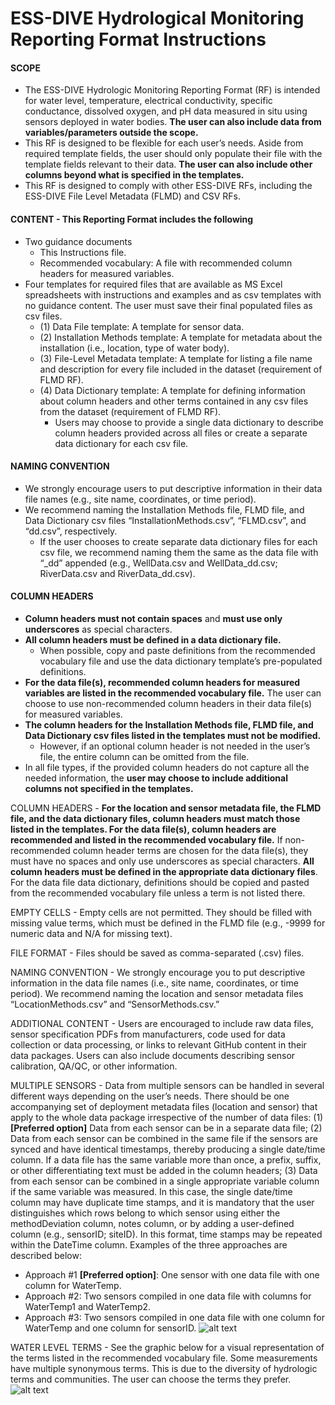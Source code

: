 # ESS-DIVE Hydrological Monitoring Reporting Format Instructions

#### SCOPE 
* The ESS-DIVE Hydrologic Monitoring Reporting Format (RF) is intended for water level, temperature, electrical conductivity, specific conductance, dissolved oxygen, and pH data measured in situ using sensors deployed in water bodies. **The user can also include data from variables/parameters outside the scope.**
* This RF is designed to be flexible for each user’s needs. Aside from required template fields, the user should only populate their file with the template fields relevant to their data. **The user can also include other columns beyond what is specified in the templates.**
* This RF is designed to comply with other ESS-DIVE RFs, including the ESS-DIVE File Level Metadata (FLMD) and CSV RFs.  

#### CONTENT - This Reporting Format includes the following 
* Two guidance documents
  * This Instructions file.
  * Recommended vocabulary: A file with recommended column headers for measured variables.
* Four templates for required files that are available as MS Excel spreadsheets with instructions and examples and as csv templates with no  guidance content. The user must save their final populated files as csv files.
  * (1) Data File template: A template for sensor data. 
  * (2) Installation Methods template: A template for metadata about the installation (i.e., location, type of water body).
  * (3) File-Level Metadata template: A template for listing a file name and description for every file included in the dataset (requirement of FLMD RF). 
  * (4) Data Dictionary template: A template for defining information about column headers and other terms contained in any csv files from the dataset (requirement of FLMD RF).
    *  Users may choose to provide a single data dictionary to describe column headers provided across all files or create a separate data dictionary for each csv file.

#### NAMING CONVENTION
* We strongly encourage users to put descriptive information in their data file names (e.g., site name, coordinates, or time period). 
* We recommend naming the Installation Methods file, FLMD file, and Data Dictionary csv files “InstallationMethods.csv”, “FLMD.csv”, and “dd.csv”, respectively.
  * If the user chooses to create separate data dictionary files for each csv  file, we recommend naming them the same as the data file with “_dd” appended (e.g., WellData.csv and WellData_dd.csv; RiverData.csv and RiverData_dd.csv).

#### COLUMN HEADERS
* **Column headers must not contain spaces** and **must use only underscores** as special characters.
* **All column headers must be defined in a data dictionary file.** 
  * When possible, copy and paste definitions from the recommended vocabulary file and use the data dictionary template’s pre-populated definitions.
* **For the data file(s), recommended column headers for measured variables are listed in the recommended vocabulary file.** The user can choose to use non-recommended column headers in their data file(s) for measured variables.
* **The column headers for  the Installation Methods file, FLMD file, and Data Dictionary csv files listed in the templates must not be modified.** 
  * However, if an optional column header is not needed in the user’s file, the entire column can be omitted from the file. 
* In all file types, if the provided column headers do not capture all the needed information, the **user may choose to include additional columns not specified in the templates.** 





COLUMN HEADERS - **For the location and sensor metadata file, the FLMD file, and the data dictionary files,  column headers must match those listed in the templates. For the data file(s), column headers are recommended and listed in the recommended vocabulary file.** If non-recommended column header terms are chosen for the data file(s), they must have no spaces and only use underscores as special characters. **All column headers must be defined in the appropriate data dictionary files**. For the data file data dictionary, definitions should be copied and pasted from the recommended vocabulary file unless a term is not listed there. 

EMPTY CELLS - Empty cells are not permitted. They should be filled with missing value terms, which must be defined in the FLMD file (e.g., -9999 for numeric data and N/A for missing text). 	

FILE FORMAT - Files should be saved as comma-separated (.csv) files.

NAMING CONVENTION - We strongly encourage you to put descriptive information in the data file names (i.e., site name, coordinates, or time period). We recommend naming the location and sensor metadata files “LocationMethods.csv” and “SensorMethods.csv.” 

ADDITIONAL CONTENT - Users are encouraged to include raw data files, sensor specification PDFs from manufacturers, code used for data collection or data processing, or links to relevant GitHub content in their data packages. Users can also include documents describing sensor calibration, QA/QC, or other information.

MULTIPLE SENSORS - Data from multiple sensors can be handled in several different ways depending on the user’s needs. There should be one accompanying set of deployment metadata files (location and sensor) that apply to the whole data package irrespective of the number of data files: (1) **[Preferred option]** Data from each sensor can be in a separate data file; (2) Data from each sensor can be combined in the same file if the sensors are synced and have identical timestamps, thereby producing a single date/time column. If a data file has the same variable more than once, a prefix, suffix, or other differentiating text must be added in the column headers; (3) Data from each sensor can be combined in a single appropriate variable column if the same variable was measured. In this case, the single date/time column may have duplicate time stamps, and it is mandatory that the user distinguishes which rows belong to which sensor using either the methodDeviation column, notes column, or by adding a user-defined column (e.g., sensorID; siteID). In this format, time stamps may be repeated within the DateTime column. Examples of the three approaches are described below:
* Approach #1 **[Preferred option]**: One sensor with one data file with one column for WaterTemp.
* Approach #2: Two sensors compiled in one data file with columns for WaterTemp1 and WaterTemp2.
* Approach #3: Two sensors compiled in one data file with one column for WaterTemp and one column for sensorID.
![alt text](https://github.com/ess-dive-community/essdive-hydrologic-monitoring/blob/main/graphics/FileStructures2.PNG "Options for number and structure of files")

WATER LEVEL TERMS - See the graphic below for a visual representation of the terms listed in the recommended vocabulary file. Some measurements have multiple synonymous terms. This is due to the diversity of hydrologic terms and communities. The user can choose the terms they prefer. 
![alt text](https://github.com/ess-dive-community/essdive-hydrologic-monitoring/blob/main/graphics/HydroMonitoringTerms_v3_vert.png "Recommended vocaulary terms related to water level")
